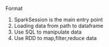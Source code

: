 Format  
1. SparkSession is the main entry point
2. Loading data from path to dataframe 
3. Use SQL to manipulate data
4. Use RDD to map,filter,reduce data

